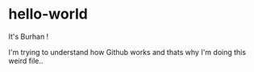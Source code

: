 # hello-world

It's Burhan !

I'm trying to understand how Github works and thats why I'm doing this weird file..
